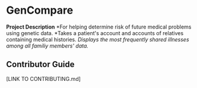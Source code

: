 # GenCompare

__Project Description__
  *For helping determine risk of future medical problems using genetic data.
  *Takes a patient's account and accounts of relatives containing medical histories.
  *Displays the most frequently shared illnesses among all familiy members' data.*
## Contributor Guide
[LINK TO CONTRIBUTING.md]
